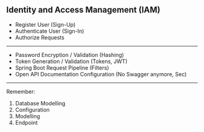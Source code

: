 ## Identity and Access Management (IAM)

- Register User (Sign-Up)
- Authenticate User (Sign-In)
- Authorize Requests

-----------

- Password Encryption / Validation (Hashing)
- Token Generation / Validation (Tokens, JWT)
- Spring Boot Request Pipeline (Filters)
- Open API Documentation Configuration (No Swagger anymore, Sec)



--------

Remember:
1. Database Modelling
2. Configuration
3. Modelling
4. Endpoint